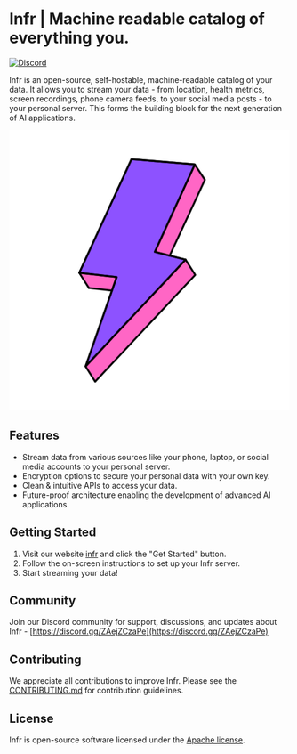 # Infr | Machine readable catalog of everything you.

[![Discord](https://img.shields.io/discord/1138381560295460955?color=7289DA&label=Discord&logo=discord&logoColor=white)](https://discord.gg/ZAejZCzaPe)

Infr is an open-source, self-hostable, machine-readable catalog of your data. It allows you to stream your data - from location, health metrics, screen recordings, phone camera feeds, to your social media posts - to your personal server. This forms the building block for the next generation of AI applications.

![Infr Logo](./public/infr.png)

## Features

-   Stream data from various sources like your phone, laptop, or social media accounts to your personal server.
-   Encryption options to secure your personal data with your own key.
-   Clean & intuitive APIs to access your data.
-   Future-proof architecture enabling the development of advanced AI applications.

## Getting Started

1. Visit our website [infr](https://www.getinfr.com) and click the "Get Started" button.
2. Follow the on-screen instructions to set up your Infr server.
3. Start streaming your data!

## Community

Join our Discord community for support, discussions, and updates about Infr - [https://discord.gg/ZAejZCzaPe](https://discord.gg/ZAejZCzaPe)

## Contributing

We appreciate all contributions to improve Infr. Please see the [CONTRIBUTING.md](CONTRIBUTING.md) for contribution guidelines.

## License

Infr is open-source software licensed under the [Apache license](LICENSE.txt).
